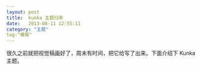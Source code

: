 ```yaml
---
layout: post
title:  kunka 主题归来
date:   2013-08-11 12:55:11
category: "主题"
tag:"模板"
---
```


很久之前就把视觉稿画好了，周末有时间，把它给写了出来。下面介绍下 Kunka 主题。
